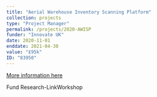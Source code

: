 ```yaml
---
title: "Aerial Warehouse Inventory Scanning Platform"
collection: projects
type: "Project Manager"
permalink: /projects/2020-AWISP
funder: "Innovate UK"
date: 2020-11-01
enddate: 2021-04-30
value: "£95k"
ID: "83950"
---
```


[More information here](https://gtr.ukri.org/projects?ref=83950)

Fund Research-LinkWorkshop
